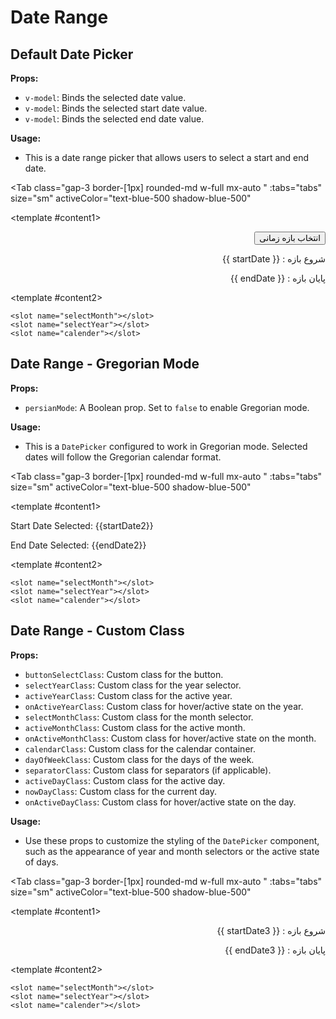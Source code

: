 # Date Range
<script setup lang="ts">
import { ref, watch } from 'vue'
const tabs = [
  { label: 'UI', value: 1, content: '' },
  { label: 'Slots', value: 2, content: ''},
  { label: 'Props', value: 3, content: ''},
];
const modelValue = ref(false);
const resetValue = ref()
const startDate = ref();
const endDate = ref();
const modelValue2 = ref();
const startDate2 = ref();
const endDate2 = ref();
const modelValue3 = ref();
const startDate3 = ref();
const endDate3 = ref();
watch(endDate, (newValue) => {
  if(newValue){
    modelValue.value = false;
  }
})
</script>

## Default Date Picker

**Props:**
- `v-model`: Binds the selected date value.
- `v-model`: Binds the selected start date value.
- `v-model`: Binds the selected end date value.

**Usage:**
- This is a date range picker that allows users to select a start and end date.

<Tab 
   class="gap-3 border-[1px] rounded-md w-full mx-auto "
    :tabs="tabs" 
    size="sm"
    activeColor="text-blue-500 shadow-blue-500"
  >
<template #content1>
<div dir="rtl" class="mb-6">
<Button @click="modelValue = true" buttonClass="w-40">انتخاب بازه زمانی</Button>
</div>
<DateRange v-model="modelValue" v-model:startDate="startDate" v-model:endDate="endDate"/>
<div dir="rtl">
  <p>
    شروع بازه : <span dir="ltr">{{ startDate }}</span>
  </p>
  <p>
    پایان بازه : <span dir="ltr">{{ endDate }}</span>
  </p>
</div>

</template>

<template #content2>

```vue
<slot name="selectMonth"></slot>
<slot name="selectYear"></slot>
<slot name="calender"></slot>
```

</template>
<template #content3>

```vue
<DateRange v-model="modelValue" 
v-model:startDate="startDate" 
v-model:endDate="endDate"/>
```

</template>
</Tab>

## Date Range - Gregorian Mode

**Props:**
- `persianMode`: A Boolean prop. Set to `false` to enable Gregorian mode.

**Usage:**
- This is a `DatePicker` configured to work in Gregorian mode. Selected dates will follow the Gregorian calendar format.

<Tab 
   class="gap-3 border-[1px] rounded-md w-full mx-auto "
    :tabs="tabs" 
    size="sm"
    activeColor="text-blue-500 shadow-blue-500"
  >
<template #content1>
<DateRange v-model="modelValue2" v-model:startDate="startDate2" v-model:endDate="endDate2" :persianMode="false" />
<p>Start Date Selected: {{startDate2}}</p>
<p>End Date Selected: {{endDate2}}</p>
</template>

<template #content2>

```vue
<slot name="selectMonth"></slot>
<slot name="selectYear"></slot>
<slot name="calender"></slot>
```

</template>
<template #content3>

```vue
<DateRange v-model="modelValue" 
v-model:startDate="startDate" 
v-model:endDate="endDate" 
:persianMode="false" />
```

</template>
</Tab>


## Date Range - Custom Class

**Props:**
- `buttonSelectClass`: Custom class for the button.
- `selectYearClass`: Custom class for the year selector.
- `activeYearClass`: Custom class for the active year.
- `onActiveYearClass`: Custom class for hover/active state on the year.
- `selectMonthClass`: Custom class for the month selector.
- `activeMonthClass`: Custom class for the active month.
- `onActiveMonthClass`: Custom class for hover/active state on the month.
- `calendarClass`: Custom class for the calendar container.
- `dayOfWeekClass`: Custom class for the days of the week.
- `separatorClass`: Custom class for separators (if applicable).
- `activeDayClass`: Custom class for the active day.
- `nowDayClass`: Custom class for the current day.
- `onActiveDayClass`: Custom class for hover/active state on the day.


**Usage:**
- Use these props to customize the styling of the `DatePicker` component, such as the appearance of year and month selectors or the active state of days.

<Tab 
   class="gap-3 border-[1px] rounded-md w-full mx-auto "
    :tabs="tabs" 
    size="sm"
    activeColor="text-blue-500 shadow-blue-500"
  >
<template #content1>
<DateRange v-model="modelValue3" v-model:startDate="startDate3" v-model:endDate="endDate3" buttonSelectClass="bg-gray-900" dayOfWeekClass="text-white" calenderClass="bg-gray-900 rounded-2xl" onActiveDayClass="text-white rounded-2xl hover:bg-gray-600" nowDayClass="border-amber-200 bg-gray-700 text-gray-900 rounded-2xl" activeDayClass="bg-gray-700 text-white rounded-2xl" selectMonthClass="bg-gray-900" activeMonthClass="bg-gray-800 text-white" onActiveMonthClass="bg-gray-600 text-white hover:bg-gray-600 hover:text-white" selectYearClass="bg-gray-900" activeYearClass="bg-gray-800 text-white" onActiveYearClass="bg-gray-600 text-white hover:bg-gray-600 hover:text-white"/>
<div dir="rtl">
  <p>
    شروع بازه : <span dir="ltr">{{ startDate3 }}</span>
  </p>
  <p>
    پایان بازه : <span dir="ltr">{{ endDate3 }}</span>
  </p>
</div>
</template>

<template #content2>

```vue
<slot name="selectMonth"></slot>
<slot name="selectYear"></slot>
<slot name="calender"></slot>
```

</template>
<template #content3>

```vue
<DatePicker v-model="modelValue" v-model:startDate="startDate" 
v-model:endDate="endDate" buttonSelectClass="bg-gray-900"
dayOfWeekClass="text-white" calenderClass="bg-gray-900 rounded-2xl" 
onActiveDayClass="text-white rounded-2xl hover:bg-gray-600" 
nowDayClass="border-amber-200 bg-gray-700 text-gray-900 rounded-2xl" 
activeDayClass="bg-gray-700 text-white rounded-2xl" 
selectMonthClass="bg-gray-900" activeMonthClass="bg-gray-800 text-white" 
onActiveMonthClass="bg-gray-600 text-white hover:bg-gray-600 hover:text-white" 
selectYearClass="bg-gray-900" activeYearClass="bg-gray-800 text-white" 
onActiveYearClass="bg-gray-600 text-white hover:bg-gray-600 hover:text-white"/>
```

</template>
</Tab>